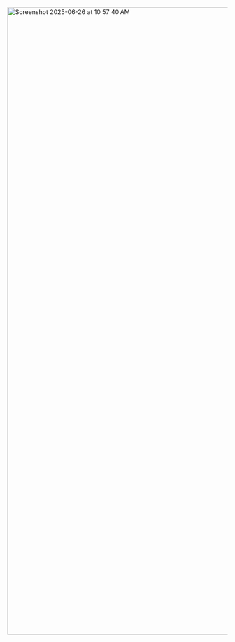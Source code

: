 <img width="1431" alt="Screenshot 2025-06-26 at 10 57 40 AM" src="https://github.com/user-attachments/assets/9ac1d5a7-620d-40e1-9854-9aa311f4601f" />
